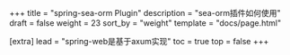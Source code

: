 +++
title = "spring-sea-orm Plugin"
description = "sea-orm插件如何使用"
draft = false
weight = 23
sort_by = "weight"
template = "docs/page.html"

[extra]
lead = "spring-web是基于axum实现"
toc = true
top = false
+++